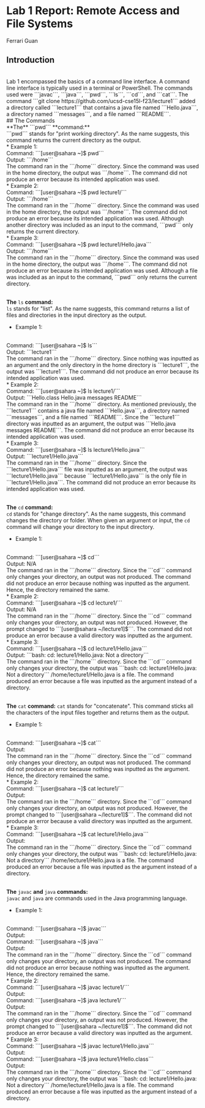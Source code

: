 # Lab 1 Report: Remote Access and File Systems
Ferrari Guan
<br />
## Introduction  
<br />
Lab 1 encompassed the basics of a command line interface. A command line interface is typically used in a terminal or PowerShell. The commands used were ```javac```, ```java```, ```pwd```, ```ls```, ```cd```, and ```cat```. The command ```git clone https://github.com/ucsd-cse15l-f23/lecture1``` added a directory called ```lecture1``` that contains a java file named ```Hello.java```, a directory named ```messages```, and a file named ```README```. 
<br />
## The Commands 
<br />
**The** ```pwd``` **command:**
<br />
```pwd``` stands for "print working directory". As the name suggests, this command returns the current directory as the output. 
<br />
* Example 1: 
<br />
Command: ```[user@sahara ~]$ pwd```
<br />
Output: ```/home```
<br />
The command ran in the ```/home``` directory. Since the command was used in the home directory, the output was ```/home```. The command did not produce an error because its intended application was used.
<br />
* Example 2: 
<br />
Command: ```[user@sahara ~]$ pwd lecture1/```
<br />
Output: ```/home```
<br />
The command ran in the ```/home``` directory. Since the command was used in the home directory, the output was ```/home```. The command did not produce an error because its intended application was used. Although another directory was included as an input to the command, ```pwd``` only returns the current directory.
<br />
* Example 3: 
<br />
Command: ```[user@sahara ~]$ pwd lecture1/Hello.java```
<br />
Output: ```/home```
<br />
The command ran in the ```/home``` directory. Since the command was used in the home directory, the output was ```/home```. The command did not produce an error because its intended application was used. Although a file was included as an input to the command, ```pwd``` only returns the current directory. 
<br />
<br />

**The** ```ls``` **command:**
<br />
```ls``` stands for "list". As the name suggests, this command returns a list of files and directories in the input directory as the output. 
<br />
* Example 1: 
<br />
Command: ```[user@sahara ~]$ ls```
<br />
Output: ```lecture1```
<br />
The command ran in the ```/home``` directory. Since nothing was inputted as an argument and the only directory in the home directory is ```lecture1```, the output was ```lecture1```. The command did not produce an error because its intended application was used. 
<br />
* Example 2: 
<br />
Command: ```[user@sahara ~]$ ls lecture1/```
<br />
Output: ```Hello.class  Hello.java  messages  README```
<br />
The command ran in the ```/home``` directory. As mentioned previously, the ```lecture1``` contains a java file named ```Hello.java```, a directory named ```messages```, and a file named ```README```. Since the ```lecture1``` directory was inputted as an argument, the output was ```Hello.java  messages  README```. The command did not produce an error because its intended application was used.
<br />
* Example 3: 
<br />
Command: ```[user@sahara ~]$ ls lecture1/Hello.java```
<br />
Output: ```lecture1/Hello.java```
<br />
The command ran in the ```/home``` directory. Since the ```lecture1/Hello.java``` file was inputted as an argument, the output was ```lecture1/Hello.java``` because ```lecture1/Hello.java``` is the only file in ```lecture1/Hello.java```. The command did not produce an error because its intended application was used.
<br />
<br />

**The** ```cd``` **command:**
<br />
```cd``` stands for "change directory". As the name suggests, this command changes the directory or folder. When given an argument or input, the ```cd``` command will change your directory to the input directory.
* Example 1:
<br />
Command: ```[user@sahara ~]$ cd```
<br />
Output: N/A
<br />
The command ran in the ```/home``` directory. Since the ```cd``` command only changes your directory, an output was not produced. The command did not produce an error because nothing was inputted as the argument. Hence, the directory remained the same. 
<br />
* Example 2:
<br />
Command: ```[user@sahara ~]$ cd lecture1/```
<br />
Output: N/A
<br />
The command ran in the ```/home``` directory. Since the ```cd``` command only changes your directory, an output was not produced. However, the prompt changed to ```[user@sahara ~/lecture1]$```. The command did not produce an error because a valid directory was inputted as the argument.
<br />
* Example 3:
<br />
Command: ```[user@sahara ~]$ cd lecture1/Hello.java```
<br />
Output: ```bash: cd: lecture1/Hello.java: Not a directory```
<br />
The command ran in the ```/home``` directory. Since the ```cd``` command only changes your directory, the output was ```bash: cd: lecture1/Hello.java: Not a directory``` /home/lecture1/Hello.java is a file. The command produced an error because a file was inputted as the argument instead of a directory. 
<br />
<br />

**The** ```cat``` **command:**
```cat``` stands for "concatenate". This command sticks all the characters of the input files together and returns them as the output. 
* Example 1:
<br />
Command: ```[user@sahara ~]$ cat```
<br />
Output: 
<br />
The command ran in the ```/home``` directory. Since the ```cd``` command only changes your directory, an output was not produced. The command did not produce an error because nothing was inputted as the argument. Hence, the directory remained the same. 
<br />
* Example 2:
<br />
Command: ```[user@sahara ~]$ cat lecture1/```
<br />
Output: 
<br />
The command ran in the ```/home``` directory. Since the ```cd``` command only changes your directory, an output was not produced. However, the prompt changed to ```[user@sahara ~/lecture1]$```. The command did not produce an error because a valid directory was inputted as the argument.
<br />
* Example 3:
<br />
Command: ```[user@sahara ~]$ cat lecture1/Hello.java```
<br />
Output: 
<br />
The command ran in the ```/home``` directory. Since the ```cd``` command only changes your directory, the output was ```bash: cd: lecture1/Hello.java: Not a directory``` /home/lecture1/Hello.java is a file. The command produced an error because a file was inputted as the argument instead of a directory. 
<br />
<br />

**The** ```javac``` **and** ```java``` **commands:**
<br />
```javac``` and ```java``` are commands used in the Java programming language. 
<br />
* Example 1:
<br />
Command: ```[user@sahara ~]$ javac```
<br />
Output:
<br />
Command: ```[user@sahara ~]$ java```
<br />
Output: 
<br />
The command ran in the ```/home``` directory. Since the ```cd``` command only changes your directory, an output was not produced. The command did not produce an error because nothing was inputted as the argument. Hence, the directory remained the same. 
<br />
* Example 2:
<br />
Command: ```[user@sahara ~]$ javac lecture1/```
<br />
Output:
<br />
Command: ```[user@sahara ~]$ java lecture1/```
<br />
Output:
<br />
The command ran in the ```/home``` directory. Since the ```cd``` command only changes your directory, an output was not produced. However, the prompt changed to ```[user@sahara ~/lecture1]$```. The command did not produce an error because a valid directory was inputted as the argument.
<br />
* Example 3:
<br />
Command: ```[user@sahara ~]$ javac lecture1/Hello.java```
<br />
Output:
<br />
Command: ```[user@sahara ~]$ java lecture1/Hello.class```
<br />
Output: 
<br />
The command ran in the ```/home``` directory. Since the ```cd``` command only changes your directory, the output was ```bash: cd: lecture1/Hello.java: Not a directory``` /home/lecture1/Hello.java is a file. The command produced an error because a file was inputted as the argument instead of a directory. 
